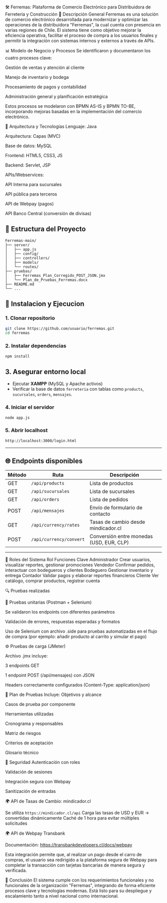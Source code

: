 🛠️ Ferremas: Plataforma de Comercio Electrónico para Distribuidora de Ferretería y Construcción
📌 Descripción General
Ferremas es una solución de comercio electrónico desarrollada para modernizar y optimizar las operaciones de la distribuidora "Ferremas", la cual cuenta con presencia en varias regiones de Chile. El sistema tiene como objetivo mejorar la eficiencia operativa, facilitar el proceso de compra a los usuarios finales y permitir la integración con sistemas internos y externos a través de APIs.

📊 Modelo de Negocio y Procesos
Se identificaron y documentaron los cuatro procesos clave:

Gestión de ventas y atención al cliente

Manejo de inventario y bodega

Procesamiento de pagos y contabilidad

Administración general y planificación estratégica

Estos procesos se modelaron con BPMN AS-IS y BPMN TO-BE, incorporando mejoras basadas en la implementación del comercio electrónico.

🧱 Arquitectura y Tecnologías
Lenguaje: Java

Arquitectura: Capas (MVC)

Base de datos: MySQL

Frontend: HTML5, CSS3, JS

Backend: Servlet, JSP

APIs/Webservices:

API Interna para sucursales

API pública para terceros

API de Webpay (pagos)

API Banco Central (conversión de divisas)

## 📁 Estructura del Proyecto

```
Ferremas-main/
├── server/
│   ├── app.js
│   ├── config/
│   ├── controllers/
│   ├── models/
│   └── routes/
├── pruebas/
│   ├── Ferremas_Plan_Corregido_POST_JSON.jmx
│   └── Plan_de_Pruebas_Ferremas.docx
├── README.md
└── ...
```

## 🚀 Instalacion y Ejecucion

### 1. Clonar repositorio

```bash
git clone https://github.com/usuario/ferremas.git
cd ferremas
```

### 2. Instalar dependencias

```bash
npm install
```

## 3. Asegurar entorno local

- Ejecutar **XAMPP** (MySQL y Apache activos)
- Verificar la base de datos `ferreteria` con tablas como `products`, `sucursales`, `orders`, `mensajes`.

### 4. Iniciar el servidor

```bash
node app.js
```

### 5. Abrir localhost

```bash
http://localhost:3000/login.html
```

---

## 🌐 Endpoints disponibles

| Método | Ruta                          | Descripción                        |
|--------|-------------------------------|------------------------------------|
| GET    | `/api/products`              | Lista de productos                 |
| GET    | `/api/sucursales`           | Lista de sucursales                |
| GET    | `/api/orders`               | Lista de pedidos                   |
| POST   | `/api/mensajes`             | Envío de formulario de contacto    |
| GET    | `/api/currency/rates`       | Tasas de cambio desde mindicador.cl |
| POST   | `/api/currency/convert`     | Conversión entre monedas (USD, EUR, CLP) |

---



👤 Roles del Sistema
Rol	Funciones Clave
Administrador	Crear usuarios, visualizar reportes, gestionar promociones
Vendedor	    Confirmar pedidos, interactuar con bodegueros y clientes
Bodeguero	    Gestionar inventario y entrega
Contador	    Validar pagos y elaborar reportes financieros
Cliente	        Ver catálogo, comprar productos, registrar cuenta

🔍 Pruebas realizadas

🧪 Pruebas unitarias (Postman + Selenium)

Se validaron los endpoints con diferentes parámetros

Validación de errores, respuestas esperadas y formatos

Uso de Selenium con archivo .side para pruebas automatizadas en el flujo de compra (por ejemplo: añadir producto al carrito y simular el pago)

⚙️ Pruebas de carga (JMeter)

Archivo .jmx incluye:

3 endpoints GET

1 endpoint POST (/api/mensajes) con JSON

Headers correctamente configurados (Content-Type: application/json)

🧾 Plan de Pruebas Incluye:
Objetivos y alcance

Casos de prueba por componente

Herramientas utilizadas

Cronograma y responsables

Matriz de riesgos

Criterios de aceptación

Glosario técnico

🔐 Seguridad
Autenticación con roles

Validación de sesiones

Integración segura con Webpay

Sanitización de entradas

🌍 API de Tasas de Cambio: mindicador.cl

 Se utiliza `https://mindicador.cl/api`
 Carga las tasas de USD y EUR → convertidas dinámicamente
Caché de 1 hora para evitar múltiples solicitudes

🌍 API de Webpay Transbank

Documentación: https://transbankdevelopers.cl/docs/webpay

Esta integración permite que, al realizar un pago desde el carro de compras, el usuario sea redirigido a la plataforma segura de Webpay para completar la transacción con tarjetas bancarias de manera segura y verificada.



🧠 Conclusión
El sistema cumple con los requerimientos funcionales y no funcionales de la organización "Ferremas", integrando de forma eficiente procesos clave y tecnologías modernas. Está listo para su despliegue y escalamiento tanto a nivel nacional como internacional.